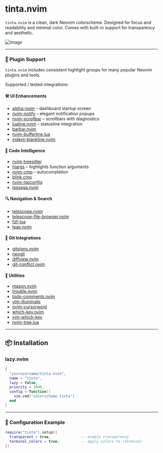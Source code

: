 
# tinta.nvim

`tinta.nvim` is a clean, dark Neovim colorscheme. Designed for focus and readability and minimal color. Comes with built-in support for transparency and aesthetic.

![image](https://github.com/user-attachments/assets/baca70e7-dba2-43ff-8dc2-80e4466dcf33)

---

### 🧩 Plugin Support

`tinta.nvim` includes consistent highlight groups for many popular Neovim plugins and tools.

Supported / tested integrations:

#### 🛠 UI Enhancements

* [alpha-nvim](https://github.com/goolord/alpha-nvim) – dashboard startup screen
* [nvim-notify](https://github.com/rcarriga/nvim-notify) – elegant notification popups
* [nvim-scrollbar](https://github.com/petertriho/nvim-scrollbar) – scrollbars with diagnostics
* [lualine.nvim](https://github.com/nvim-lualine/lualine.nvim) – statusline integration
* [barbar.nvim](https://github.com/romgrk/barbar.nvim)
* [nvim-bufferline.lua](https://github.com/akinsho/bufferline.nvim)
* [indent-blankline.nvim](https://github.com/lukas-reineke/indent-blankline.nvim)

#### 🧠 Code Intelligence

* [nvim-treesitter](https://github.com/nvim-treesitter/nvim-treesitter)
* [hlargs](https://github.com/m-demare/hlargs.nvim) – highlights function arguments
* [nvim-cmp](https://github.com/hrsh7th/nvim-cmp) – autocompletion
* [blink.cmp](https://github.com/NvChad/blink-cmp)
* [nvim-lspconfig](https://github.com/neovim/nvim-lspconfig)
* [lspsaga.nvim](https://github.com/glepnir/lspsaga.nvim)

#### 🔍 Navigation & Search

* [telescope.nvim](https://github.com/nvim-telescope/telescope.nvim)
* [telescope-file-browser.nvim](https://github.com/nvim-telescope/telescope-file-browser.nvim)
* [fzf-lua](https://github.com/ibhagwan/fzf-lua)
* [leap.nvim](https://github.com/ggandor/leap.nvim)

#### 🧱 Git Integrations

* [gitsigns.nvim](https://github.com/lewis6991/gitsigns.nvim)
* [neogit](https://github.com/TimUntersberger/neogit)
* [diffview.nvim](https://github.com/sindrets/diffview.nvim)
* [git-conflict.nvim](https://github.com/akinsho/git-conflict.nvim)

#### 📎 Utilities

* [mason.nvim](https://github.com/williamboman/mason.nvim)
* [trouble.nvim](https://github.com/folke/trouble.nvim)
* [todo-comments.nvim](https://github.com/folke/todo-comments.nvim)
* [vim-illuminate](https://github.com/RRethy/vim-illuminate)
* [nvim-cursorword](https://github.com/itchyny/vim-cursorword)
* [which-key.nvim](https://github.com/folke/which-key.nvim)
* [vim-which-key](https://github.com/liuchengxu/vim-which-key)
* [nvim-tree.lua](https://github.com/nvim-tree/nvim-tree.lua)

---

## 📦 Installation

### lazy.nvim

```lua
{
  "yourusername/tinta.nvim",
  name = "tinta",
  lazy = false,
  priority = 1000,
  config = function()
    vim.cmd("colorscheme tinta")
  end
}
```
---
### 🔧 Configuration Example

```lua
require("tinta").setup({
  transparent = true,              -- enable transparency
  terminal_colors = true,          -- apply colors to :terminal
})
```

